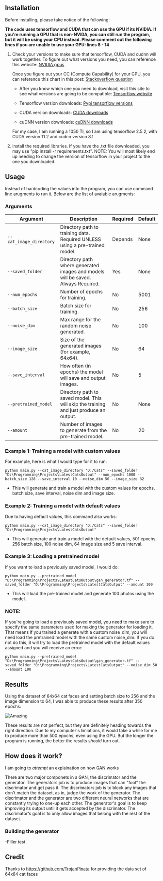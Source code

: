 ## Installation

Before installing, please take notice of the following:

**The code uses tensorflow and CUDA that can use the GPU if its NVIDIA. If you're running a GPU that is non-NVIDA, you can still run the program, but it will be using your CPU instead.
Please comment out the following lines if you are unable to use your GPU: lines 8 - 14**

1. Check your versions to make sure that tensorflow, CUDA and cudnn will work together.
    To figure out what versions you need, you can reference this website: [NVIDIA gpus](https://developer.nvidia.com/cuda-gpus)

    Once you figure out your CC (Compute Capability) for your GPU, you can reference this chart in this post: [Stackoverflow question](https://stackoverflow.com/questions/28932864/which-compute-capability-is-supported-by-which-cuda-versions)
    
    - After you know which one you need to download, visit this site to see what versions are going to be compatible: [Tensorflow website](https://www.tensorflow.org/install/source#gpu)
        
    - Tensorflow version downloads: [Pypi tensorflow versions](https://pypi.org/project/tensorflow/#history)

    - CUDA version downloads: [CUDA downloads](https://developer.nvidia.com/cuda-toolkit-archive)

    - cuDNN version downloads: [cuDNN downloads](https://developer.nvidia.com/rdp/cudnn-archive)


    For my case, I am running a 1050 TI, so I am using tensorflow 2.5.2, with CUDA version 11.2 and cudnn version 8.1


2. Install the required libraries. If you have the .txt file downloaded, you may use "pip install -r requirements.txt".
    NOTE: You will most likely end up needing to change the version of tensorflow in your project to the one you downloaded.

## Usage

Instead of hardcoding the values into the program, you can use command line arugments to run it. Below are the list of avaiable arugments:

### Arguments

| Argument               | Description                                                                            | Required | Default |
|------------------------|----------------------------------------------------------------------------------------|----------|---------|
| `--cat_image_directory`| Directory path to training data. Required UNLESS using a pre-trained model.            | Depends  | None    |
| `--saved_folder`       | Directory path where generated images and models will be saved. Always Required.       | Yes      | None    |
| `--num_epochs`         | Number of epochs for training.                                                         | No       | 5001    |
| `--batch_size`         | Batch size for training.                                                               | No       | 256     |
| `--noise_dim`          | Max range for the random noise generated.                                              | No       | 100     |
| `--image_size`         | Size of the generated images (for example, 64x64).                                     | No       | 64      |
| `--save_interval`      | How often (in epochs) the model will save and output images.                           | No       | 5       |
| `--pretrained_model`   | Directory path to saved model. This will skip the training and just produce an output. | No       | None    |
| `--amount`             | Number of images to generate from the pre-trained model.                               | No       | 20      |



### Example 1: Training a model with custom values
For example, here is what I would type for it to run:

`python main.py --cat_image_directory "D:/Cats" --saved_folder "D:\Programming\Projects\LatestCatsOutput" --num_epochs 1000 --batch_size 128 --save_interval 10 --noise_dim 50 --image_size 32`
   - This will generate and train a model with the custom values for epochs, batch size, save interval, noise dim and image size.

### Example 2: Training a model with default values   
Due to having default values, this command also works:

`python main.py --cat_image_directory "D:/Cats" --saved_folder "D:\Programming\Projects\LatestCatsOutput"`
   - This will generate and train a model with the default values, 501 epochs, 256 batch size, 100 noise dim, 64 image size and 5 save interval.

### Example 3: Loading a pretrained model  
If you want to load a previously saved model, I would do:

`python main.py --pretrained_model "D:\Programming\Projects\LatestCatsOutput\gan_generator.tf" --saved_folder "D:\Programming\Projects\LatestCatsOutput" --amount 100`
   - This will load the pre-trained model and generate 100 photos using the model.

### NOTE:
If you're going to load a previously saved model, you need to make sure to specify the same parameters used for making the generator for loading it. That means if you trained a generate with a custom noise_dim, you will need load the pretrained model with the same custom noise_dim. If you do not do this, it will try to load the pretrained model with the default values assigned and you will receive an error:

`python main.py --pretrained_model "D:\Programming\Projects\LatestCatsOutput\gan_generator.tf" --saved_folder "D:\Programming\Projects\LatestCatsOutput" --noise_dim 50 --amount 100`



## Results

Using the dataset of 64x64 cat faces and setting batch size to 256 and the image dimension to 64, I was able to produce these results after 350 epochs:

![Amazing](/Results/gan_generated_image_epoch_350.png)

These results are not perfect, but they are definitely heading towards the right direction. Due to my computer's limiations, it would take a while for me to produce more than 500 epochs, even using the GPU. But the longer the program is running, the better the results _should_ turn out.

## How does it work?

I am going to _attempt_ an explaination on how GAN works

There are two major componets in a GAN, the discrimator and the generator. The generators job is to produce images that can "fool" the discrimator and get pass it. The discrimators job is to block any images that don't match the dataset, as in, judge the work of the generator. The discrimator and the generator are two different neural networks that are constantly trying to one-up each other. The generator's goal is to keep improving its output until it gets accepted by the discrimator. The discrimator's goal is to only allow images that belong with the rest of the dataset. 

### Building the generator
-Filler test


## Credit

Thanks to https://github.com/TrojanPinata for providing the data set of 64x64 cat faces
